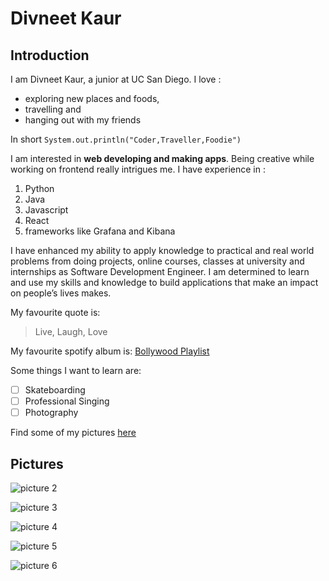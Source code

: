 # Divneet Kaur

## Introduction
I am Divneet Kaur, a junior at UC San Diego. I love :
- exploring new places and foods,
- travelling and 
- hanging out with my friends

In short `System.out.println("Coder,Traveller,Foodie")`

I am interested in **web developing and making apps**. Being creative while working on frontend really intrigues me. 
I have experience in : 
1. Python
2. Java
3. Javascript
4. React
5. frameworks like Grafana and Kibana

I have enhanced my ability to apply knowledge to practical and real world problems from doing projects, online courses, classes at university and internships as Software Development Engineer. 
I am determined to learn and use my skills and knowledge to build applications that make an impact on people’s lives makes. 

My favourite quote is:
> Live, Laugh, Love

My favourite spotify album is:
[Bollywood Playlist](https://open.spotify.com/playlist/5pnKGZHKkbKiF1zyek0iyo?si=9d7daab6ca724c40)

Some things I want to learn are:
- [ ] Skateboarding
- [ ] Professional Singing
- [ ] Photography

Find some of my pictures [here](index.md#Pictures)

## Pictures

![picture 2](IMG_2667.JPG)

![picture 3](IMG_2668.JPG)

![picture 4](IMG_2671.JPG)

![picture 5](IMG_2672.JPG)

![picture 6](IMG_2673.JPG)







